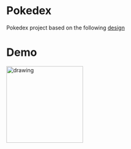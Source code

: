 # Pokedex

Pokedex project based on the following [design](https://www.figma.com/file/CQENrwwA1HMNnhVOJanoJ1/pokedex-app-iphone-x-daniel-motta)

# Demo
<img src="https://github.com/Barttje/Pokemon-Flutter/blob/master/demo.gif" alt="drawing" width="200"/>
